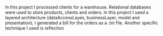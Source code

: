 In this project I processed clients for a warehouse. Relational databases were used to store products, clients and orders. In this project I used a layered architecture (dataAccessLayes, businessLayer, model and presentation), I generated a bill for the orders as a .txt file. Another specific technique I used is reflection 
